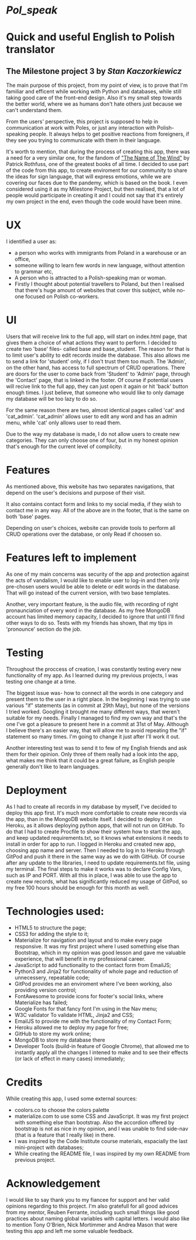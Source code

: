 # *Pol_speak* 
# Quick and useful English to Polish translator

## The Milestone project 3 by _Stan Kaczorkiewicz_

The main purpose of this project, from my point of view, is to prove that I'm familiar and efficent while working with Python and databases, while still taking good care of the front-end design.
Also it's my small step towards the better world, where we as humans don't hate others just because we can't understand them.

From the users' perspective, this project is supposed to help in communication at work with Poles, or just any interaction with Polish- speaking people. It always helps to get positive reactions from foreigners, 
if they see you trying to communicate with them in their language.

It's worth to mention, that during the process of creating this app, there was a need for a very similar one, for the fandom of ["The Name of The Wind"](https://ademre.herokuapp.com/) by Patrick Rothfuss, one of the greatest books of all time.
I decided to use part of the code from this app, to create enviroment for our community to share the ideas for sign language, that will express emotions, while we are covering our faces due to the pandemy, which is based on the book.
I even considered using it as my Milestone Project, but then realised, that a lot of people would participate in creating it and I could not say that it's entirely my own project in the end, even though the code would have been mine.



# UX 
I identified a user as:
- a person who works with immigrants from Poland in a warehouse or an office,
- someone willing to learn few words in new language, without attention to grammar etc,
- A person who is attracted to a Polish-speaking man or woman.
- Firstly I thought about potential travellers to Poland, but then I realised that there's huge amount of websites that cover this subject, while no-one focused on Polish co-workers.

# UI
Users that will receive link to the full app, will start on index.html page, that gives them a choice of what actions they want to perform. I decided to create two 'base' files- called base and base_student.
The reason for that is to limit user's ability to edit records inside the database.
This also allows me to send a link for 'student' only, if I don't trust them too much.
The 'Admin', on the other hand, has access to full  spectrum of CRUD operations.
There are doors for the user to come back from 'Student' to 'Admin' page, through the 'Contact' page, that is linked in the footer.
Of course if potential users will recive link to the full app, they can just open it again or hit 'back' button enough times.
I just believe, that someone who would like to only damage my database will be too lazy to do so.

For the same reason there are two, almost identical pages called 'cat' and 'cat_admin'.
'cat_admin' allows user to edit any word and has an admin menu, while 'cat' only allows user to read them.

Due to the way my database is made, I do not allow users to create new categories. They can only choose one of four, but in my honest opinion that's enough for the current level of complicity.

# Features

As mentioned above, this website has two separates navigations, that depend on the user's decisions and purpose of their visit.

It also contains contact form and links to my social media, if they wish to contact me in any way.
All of the above are in the footer, that is the same on both 'base' pages.

Depending on user's choices, website can provide tools to perform all CRUD operations over the database, or only Read if choosen so.

# Features left to implement

As one of my main concerns was security of the app and protection against the acts of vandalism, I would like to enable user to log-in and then only pre-chosen users would be able to delete or edit words in the database. That will go instead of the current version, with two base templates.

Another, very important feature, is the audio file, with recording of right pronaunciation of every word in the database.
As my free MongoDB account has limited memory capacity, I decided to ignore that until I'll find other ways to do so.
Tests with my friends has shown, that my tips in 'pronounce' section do the job.



# Testing

Throughout the proccess of creation, I was constantly testing every new functionality of my app.
As I learned during my previous projects, I was testing one change at a time.

The biggest issue was- how to connect all the words in one category and present them to the user in a right place.
In the beginning I was trying to use various "if" statements (as in commit at 29th May), but none of the versions I tried worked.
Googling it brought me many different ways, that weren't suitable for my needs.
Finally I managed to find my own way and that's the one I've got a pleasure to present here in a commit at 31st of May.
Although I believe there's an easier way, that will allow me to avoid repeating the "if" statement so many times.
I'm going to change it just after I'll work it out.

Another interesting test was to send it to few of my English friends and ask them for their opinion.
Only three of them really had a look into the app, what makes me think that it could be a great failure, as English people generally don't like to learn languages.



# Deployment

As I had to create all records in my database by myself, I've decided to deploy this app first. It's much more comfortable to create new records via the app, than in the MongoDB website itself.
I decided to deploy it on Heroku, as it allows deploying python apps, that will not run on GitHub.
To do that I had to create Procfile to show their system how to start the app, and keep updated requirements.txt, so it knows what extensions it needs to install in order for app to run.
I logged in Heroku and created new app, choosing app name and server.
Then I needed to log in to Heroku through GitPod and push it there in the same way as we do with GitHub.
Of course after any update to the libraries, I need to update requirements.txt file, using my terminal.
The final steps to make it works was to declare Config Vars, such as IP and PORT.
With all this in place, I was able to use the app to create new records, what has significantly reduced my usage of GitPod, so my free 100 hours should be enough for this month as well.

# Technologies used:

- HTML5 to structure the page;
- CSS3 for adding the style to it;
- Materialize for navigation and layout and to make every page responsive. It was my first project where I used something else than Bootstrap, which in my opinion was good lesson and gave me valuable experience, that will benefit in my professional career.
- JavaScript to add functionality to the contact form from EmailJS;
- Python3 and Jinja2 for functionality of whole page and reduction of unnecessery, repeatable code;
- GitPod provides me an enviroment where I've been working, also providing version control;
- FontAwesome to provide icons for footer's social links, where Materialize has failed;
- Google Fonts for that fancy font I'm using in the Nav menu;
- W3C validator To validate HTML, Jinja2 and CSS;
- EmailJS to provide me with the functionality of my Contact Form;
- Heroku allowed me to deploy my page for free;
- GitHub to store my work online;
- MongoDB to store my database there
- Developer Tools (build-in feature of Google Chrome), that allowed me to instantly apply all the changes I intened to make and to see their effects (or lack of effect in many cases) immediately;

# Credits

While creating this app, I used some external sources:
- coolors.co to choose the colors palette
- materialize.com to use some CSS and JavaScript. It was my first project with     something else than bootstrap. Also the accordion offered by bootstrap is not as nice in my opinion, and I was unable to find side-nav (that is a feature that I really like) in there. 
- I was inspired by the Code Institute course materials, espacially the last mini-project with databases;
- While creating the README file, I was inspired by my own README from previous project. 

# Acknowledgement

I would like to say thank you to my fiancee for support and her valid opinions regarding to this project. I'm also gratefull for all good advices from my mentor, Reuben Ferrante, including such small things like good practices about naming global variables with capital letters.
I would also like to mention Tony O'Brien, Nick Mortimmer and Andrea Mason that were testing this app and left me some valuable feedback. 
